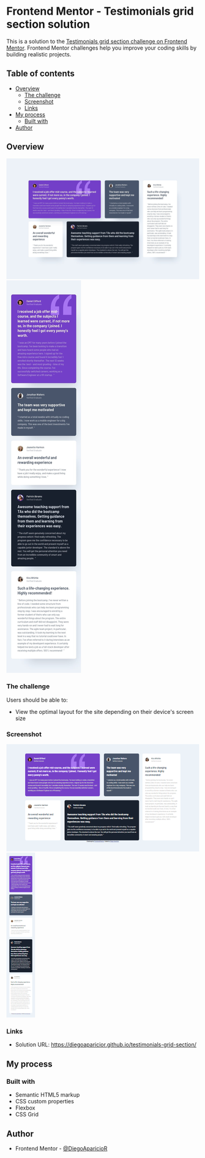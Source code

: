 # Frontend Mentor - Testimonials grid section solution

This is a solution to the [Testimonials grid section challenge on Frontend Mentor](https://www.frontendmentor.io/challenges/testimonials-grid-section-Nnw6J7Un7). Frontend Mentor challenges help you improve your coding skills by building realistic projects. 

## Table of contents

- [Overview](#overview)
  - [The challenge](#the-challenge)
  - [Screenshot](#screenshot)
  - [Links](#links)
- [My process](#my-process)
  - [Built with](#built-with)
- [Author](#author)


## Overview

![](./design/desktop-design.jpg)
![](./design/mobile-design.jpg)

### The challenge

Users should be able to:

- View the optimal layout for the site depending on their device's screen size

### Screenshot

![](./design/screenshot-desktop.png)
![](./design/screenshot-mobile.png)


### Links

- Solution URL: https://diegoaparicior.github.io/testimonials-grid-section/

## My process

### Built with

- Semantic HTML5 markup
- CSS custom properties
- Flexbox
- CSS Grid

## Author

- Frontend Mentor - [@DiegoAparicioR](https://www.frontendmentor.io/profile/DiegoAparicoR)
